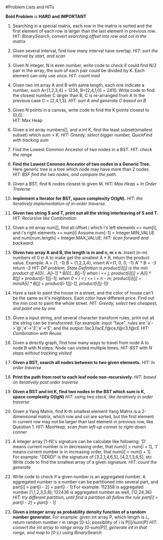 #Problem Lists and HITs

**Bold Problem** is **HARD and IMPORTANT**

1.  Searching in a special matrix, each row in the matrix is sorted and the first element of each row is larger than
    the last element in previous row. 
    *HIT: BinarySearch, convert searching offset into row and col in the matrix*
        
2.  Given several interval, find how many interval have overlap.
    *HIT: sort the interval by start, and scan*
    
3.  Given N integer, N is even number, write code to check if could find N/2 pair in the array, the sum of each pair
    could be divided by K. Each element can only use once.
    *HIT: count mod*
    
4.  Given two int array A and B with same length, each one indicate a number, such A=[1,2,3,4] = 1234, B=[2,4,1,0] = 2410.
    Write code to find the closest number C larger than B, C is re-arranged from A
    In the previous case C = [2,4,1,3].
    *HIT: sort A and generate C based on B*
    
5.  Given N points in a canvas, write code to find the K points closest to (0,0).  
    HIT: Max Heap

6.  Given a int array numbers[], and a int K, find the least subset(smallest subset) which sum > K.
    *HIT: Greedy, select bigger number, QuickFind with tracking sum*
    
7.  Find the Lowest Common Ancestor of two nodes in a BST.
    *HIT: check the range*

8.  **Find the Lowest Common Ancestor of two nodes in a Generic Tree.**
    Here generic tree is a tree which node may have more than 2 nodes.
    *HIT: BSF find the two nodes, and compare the path.* 
    
9.  Given a BST, find K nodes closest to given M.
    *HIT: Max Heap + In Order Traverse*

10. **Implement a Iterator for BST, space complexity O(lgN).**
    *HIT: the iteratively implementation of in-order traverse.*

11. **Given two string S and T, print out all the string interleaving of S and T.**
    *HIT: Recursive like Combination*

12. Given a int array num[], find all offset i which i's left elements <= num[i], and i's right elements >= num[i]
    Assume num[-1] = Integer.MIN_VALUE and num[num.length] = Integer.MAX_VALUE;
    *HIT: scan forward and backward.*

13. **Given two array A and B, the length is m and n, m < n.** 
    Insert (n-m) numbers of 0 in A to make get the smallest A * B, return the product value.
    Example: A = {1, -1} B = {1,2,3,4}, insert A'={1, 0, 0, -1}  A' * B = -3 return -3
    *HIT: DP problem, State Definition is product[i][j] is the min product of A[0]...A[i-1] * B[0]...B[j-1]
         when i == j; product[i][j] = A[i] * B[j] + product[i-1][j-1];
         when 0 < i < j <= i + n - m; product[i][j] = min(A[i] * B[j] + product[i-1][j-1], product[i][j-1])*

14. Have a task to paint the house in a street, and the color of house can't be the same as it's neighbors. 
    Each color have different price. Find out the min cost to paint the whole street.
    *HIT: Greedy, select two cheapest, and paint one by one*

15. Given a input string, and several character transform rules, print out all the string can be transformed.
    For example: input "face", rules are 'a'->'@','e'->'3','e'->'E', and the output: fac3,facE,f@ce,f@c3,f@cE
    *HIT: Combination with Reuse*
    
16. Given a directly graph, find how many ways to travel from node A to node B with N steps. 
    Node can visited multiple times.
    *HIT: BST with N steps without tracking visited*
    
17. **Given a BST, search all nodes between to two given elements.**
    *HIT: In order traverse*

18. **Print the path from root to each leaf node non-recursively.**
    *HIT: based on iteratively post order traverse*
    
19. **Given a BST and int K, find two nodes in the BST which sum is K, space complexity O(lgN)**
    *HIT: using two stack, like iteratively in order traverse*
    
20. Given a Yang Matrix, find K-th smallest element
    Yang Matrix is a 2-dimensional matrix, which row and col are sorted, but the first element in current row 
    may not be larger than last element in previous row, like Question 1.
    *HIT: MaxHeap, scan from left-up conner to right-down conner*

21. A integer array [1-N]'s signature can be calculate like following:
    'D' means current number is in decreasing order, that num[i] > num[i + 1], 
    'I' means current number is in increasing order, that num[i] < num[i + 1].
    For example: "DDIIDI" is the signature of [3,2,1,4,6,5], [4,2,1,3,6,5], etc
    Write code to find the smallest array of a given signature.
    *HIT: count the generate*
    
22. Write code to check if a given number is an aggregated number.
    A aggregated number is a number can be partitioned into several part, and part[i] = part[i - 2] + part[i - 1]
    For example: 112358 is aggregated number [1,1,2,3,5,8]; 122436 is aggregated number as well, [12,24,36]
    *HIT: try different partition, until find a partition all follow the rule part[i] = part[i - 2] + part[i - 1]*
     
23. **Given a integer array as probability density function of a random number generator.** 
    For example: given int array P, which length is L, return random number r in range [0-L), possibility of i is P[i]/sum(P)
    *HIT: convert the int array to range array (0-sum[P]), generate int in that range, and map to [0-L) using BinarySearch* 


    
   